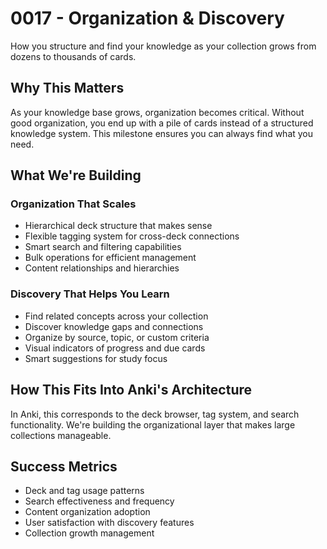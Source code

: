 # 0017 - Organization & Discovery

How you structure and find your knowledge as your collection grows from dozens to thousands of cards.

## Why This Matters

As your knowledge base grows, organization becomes critical. Without good organization, you end up with a pile of cards instead of a structured knowledge system. This milestone ensures you can always find what you need.

## What We're Building

### Organization That Scales
- Hierarchical deck structure that makes sense
- Flexible tagging system for cross-deck connections
- Smart search and filtering capabilities
- Bulk operations for efficient management
- Content relationships and hierarchies

### Discovery That Helps You Learn
- Find related concepts across your collection
- Discover knowledge gaps and connections
- Organize by source, topic, or custom criteria
- Visual indicators of progress and due cards
- Smart suggestions for study focus

## How This Fits Into Anki's Architecture

In Anki, this corresponds to the deck browser, tag system, and search functionality. We're building the organizational layer that makes large collections manageable.

## Success Metrics

- Deck and tag usage patterns
- Search effectiveness and frequency
- Content organization adoption
- User satisfaction with discovery features
- Collection growth management
